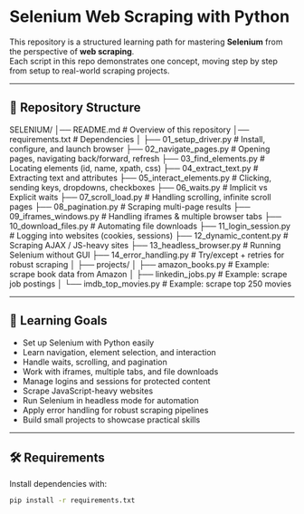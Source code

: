 # Selenium Web Scraping with Python

This repository is a structured learning path for mastering **Selenium** from the perspective of **web scraping**.  
Each script in this repo demonstrates one concept, moving step by step from setup to real-world scraping projects.  

---

## 📂 Repository Structure

SELENIUM/
│── README.md # Overview of this repository
│── requirements.txt # Dependencies
│
├── 01_setup_driver.py # Install, configure, and launch browser
├── 02_navigate_pages.py # Opening pages, navigating back/forward, refresh
├── 03_find_elements.py # Locating elements (id, name, xpath, css)
├── 04_extract_text.py # Extracting text and attributes
├── 05_interact_elements.py # Clicking, sending keys, dropdowns, checkboxes
├── 06_waits.py # Implicit vs Explicit waits
├── 07_scroll_load.py # Handling scrolling, infinite scroll pages
├── 08_pagination.py # Scraping multi-page results
├── 09_iframes_windows.py # Handling iframes & multiple browser tabs
├── 10_download_files.py # Automating file downloads
├── 11_login_session.py # Logging into websites (cookies, sessions)
├── 12_dynamic_content.py # Scraping AJAX / JS-heavy sites
├── 13_headless_browser.py # Running Selenium without GUI
├── 14_error_handling.py # Try/except + retries for robust scraping
│
├── projects/
│ ├── amazon_books.py # Example: scrape book data from Amazon
│ ├── linkedin_jobs.py # Example: scrape job postings
│ └── imdb_top_movies.py # Example: scrape top 250 movies




---

## 🚀 Learning Goals

- Set up Selenium with Python easily  
- Learn navigation, element selection, and interaction  
- Handle waits, scrolling, and pagination  
- Work with iframes, multiple tabs, and file downloads  
- Manage logins and sessions for protected content  
- Scrape JavaScript-heavy websites  
- Run Selenium in headless mode for automation  
- Apply error handling for robust scraping pipelines  
- Build small projects to showcase practical skills  

---

## 🛠️ Requirements

Install dependencies with:

```bash
pip install -r requirements.txt
